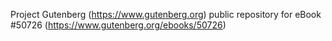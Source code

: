 Project Gutenberg (https://www.gutenberg.org) public repository for
eBook #50726 (https://www.gutenberg.org/ebooks/50726)
